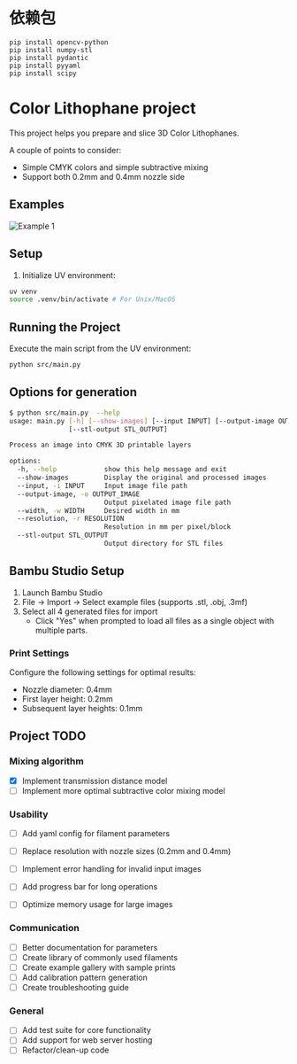# 依赖包
```
pip install opencv-python
pip install numpy-stl
pip install pydantic
pip install pyyaml
pip install scipy
```
# Color Lithophane project

This project helps you prepare and slice 3D Color Lithophanes.

A couple of points to consider:
* Simple CMYK colors and simple subtractive mixing
* Support both 0.2mm and 0.4mm nozzle side

## Examples

![Example 1](./examples/example_printed.png)

## Setup



1. Initialize UV environment:

```bash
uv venv
source .venv/bin/activate # For Unix/MacOS
```

## Running the Project

Execute the main script from the UV environment:

```bash
python src/main.py
```

## Options for generation

```bash
$ python src/main.py  --help
usage: main.py [-h] [--show-images] [--input INPUT] [--output-image OUTPUT_IMAGE] [--width WIDTH] [--resolution RESOLUTION]
               [--stl-output STL_OUTPUT]

Process an image into CMYK 3D printable layers

options:
  -h, --help            show this help message and exit
  --show-images         Display the original and processed images
  --input, -i INPUT     Input image file path
  --output-image, -o OUTPUT_IMAGE
                        Output pixelated image file path
  --width, -w WIDTH     Desired width in mm
  --resolution, -r RESOLUTION
                        Resolution in mm per pixel/block
  --stl-output STL_OUTPUT
                        Output directory for STL files
```



## Bambu Studio Setup

1. Launch Bambu Studio
2. File → Import → Select example files (supports .stl, .obj, .3mf)
3. Select all 4 generated files for import
   - Click "Yes" when prompted to load all files as a single object with multiple parts.

### Print Settings
Configure the following settings for optimal results:

- Nozzle diameter: 0.4mm
- First layer height: 0.2mm
- Subsequent layer heights: 0.1mm

## Project TODO

### Mixing algorithm
- [x] Implement transmission distance model
- [ ] Implement more optimal subtractive color mixing model

### Usability
- [ ] Add yaml config for filament parameters
- [ ] Replace resolution with nozzle sizes (0.2mm and 0.4mm)
- [ ] Implement error handling for invalid input images
- [ ] Add progress bar for long operations
- [ ] Optimize memory usage for large images


### Communication
- [ ] Better documentation for parameters
- [ ] Create library of commonly used filaments
- [ ] Create example gallery with sample prints
- [ ] Add calibration pattern generation
- [ ] Create troubleshooting guide

### General
- [ ] Add test suite for core functionality
- [ ] Add support for web server hosting
- [ ] Refactor/clean-up code